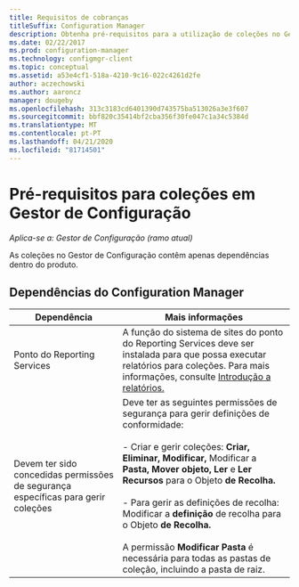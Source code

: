 ```yaml
---
title: Requisitos de cobranças
titleSuffix: Configuration Manager
description: Obtenha pré-requisitos para a utilização de coleções no Gestor de Configuração.
ms.date: 02/22/2017
ms.prod: configuration-manager
ms.technology: configmgr-client
ms.topic: conceptual
ms.assetid: a53e4cf1-518a-4210-9c16-022c4261d2fe
author: aczechowski
ms.author: aaroncz
manager: dougeby
ms.openlocfilehash: 313c3183cd6401390d743575ba513026a3e3f607
ms.sourcegitcommit: bbf820c35414bf2cba356f30fe047c1a34c5384d
ms.translationtype: MT
ms.contentlocale: pt-PT
ms.lasthandoff: 04/21/2020
ms.locfileid: "81714501"
---
```

# <a name="prerequisites-for-collections-in-configuration-manager"></a>Pré-requisitos para coleções em Gestor de Configuração

*Aplica-se a: Gestor de Configuração (ramo atual)*

As coleções no Gestor de Configuração contêm apenas dependências dentro do produto.  

## <a name="configuration-manager-dependencies"></a>Dependências do Configuration Manager  

|Dependência|Mais informações|  
|----------------|----------------------|  
|Ponto do Reporting Services|A função do sistema de sites do ponto do Reporting Services deve ser instalada para que possa executar relatórios para coleções. Para mais informações, consulte [Introdução a relatórios.](../../../servers/manage/introduction-to-reporting.md)|  
|Devem ter sido concedidas permissões de segurança específicas para gerir coleções|Deve ter as seguintes permissões de segurança para gerir definições de conformidade:<br /><br /> - Criar e gerir coleções: **Criar,** **Eliminar,** **Modificar,** Modificar a **Pasta,** **Mover objeto,** **Ler** e **Ler Recursos** para o Objeto **de Recolha.**<br /><br /> - Para gerir as definições de recolha: Modificar a **definição** de recolha para o Objeto **de Recolha.**<br /><br /> A permissão **Modificar Pasta** é necessária para todas as pastas de coleção, incluindo a pasta de raiz.|  
